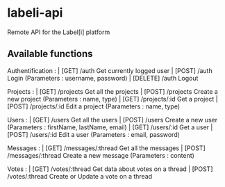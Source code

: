 labeli-api
==========

Remote API for the Label[i] platform

Available functions
-------------------

Authentification :
| [GET]    /auth              Get currently logged user
| [POST]   /auth              Login (Parameters : username, password)
| [DELETE] /auth              Logout

Projects :
| [GET]    /projects          Get all the projects
| [POST]   /projects          Create a new project (Parameters : name, type)
| [GET]    /projects/:id      Get a project
| [POST]   /projects/:id      Edit a project (Parameters : name, type)

Users :
| [GET]    /users             Get all the users
| [POST]   /users             Create a new user (Parameters : firstName, lastName, email)
| [GET]    /users/:id         Get a user
| [POST]   /users/:id         Edit a user (Parameters : email, password)

Messages :
| [GET]    /messages/:thread  Get all the messages
| [POST]   /messages/:thread  Create a new message (Parameters : content)

Votes :
| [GET]    /votes/:thread     Get data about votes on a thread
| [POST]   /votes/:thread     Create or Update a vote on a thread